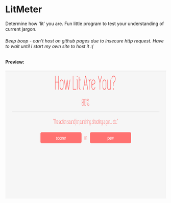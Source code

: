 # LitMeter
Determine how 'lit' you are. Fun little program to test your understanding of current jargon.


###### Beep boop - can't host on github pages due to insecure http request. Have to wait until I start my own site to host it :(

#### Preview: 
<img style="float: right;" src="assets/litscreen.png" height="400">

